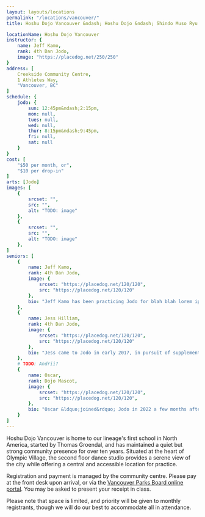 ```yaml
---
layout: layouts/locations
permalink: "/locations/vancouver/"
title: Hoshu Dojo Vancouver &ndash; Hoshu Dojo &ndash; Shindo Muso Ryu Jojutsu (Jodo) and Daito Ryu Aikijujutsu

locationName: Hoshu Dojo Vancouver
instructor: {
    name: Jeff Kamo,
    rank: 4th Dan Jodo,
    image: "https://placedog.net/250/250"
}
address: [
    Creekside Community Centre,
    1 Athletes Way,
    "Vancouver, BC"
]
schedule: {
    jodo: {
        sun: 12:45pm&ndash;2:15pm,
        mon: null,
        tues: null,
        wed: null,
        thur: 8:15pm&ndash;9:45pm,
        fri: null,
        sat: null
    }
}
cost: [
    "$50 per month, or",
    "$10 per drop-in"
]
arts: [Jodo]
images: [
    {
        srcset: "",
        src: "",
        alt: "TODO: image"
    },
    {
        srcset: "",
        src: "",
        alt: "TODO: image"
    },
]
seniors: [
    {
        name: Jeff Kamo,
        rank: 4th Dan Jodo,
        image: {
            srcset: "https://placedog.net/120/120",
            src: "https://placedog.net/120/120"
        },
        bio: "Jeff Kamo has been practicing Jodo for blah blah lorem ipsum yadda yadda... (don&apos;t need a whole history here, just approximate length of experience in each discipline and perhaps any notable accolades, eg. Secretary of Jodo Canada, Chief Examiner for AUSKF Jodo, etc.)"
    },
    {
        name: Jess Hilliam,
        rank: 4th Dan Jodo,
        image: {
            srcset: "https://placedog.net/120/120",
            src: "https://placedog.net/120/120"
        },
        bio: "Jess came to Jodo in early 2017, in pursuit of supplementing her Aikido which she started one year previous, both of which are her first forays into Japanese martial arts. She balanced both arts faithfully, even through a stint of teaching her own Aikido class, until mid-2019 when she opted to commit solely to Jodo. Along with partner and fellow student Jeff Kamo, Jess became a familiar face in the Hoshu Dojo network attending regular events south of the border, including training annually with Goto-sensei. Her other passions include: most varieties of gaming (board, video, table-top role-playing, to know a few), coding, and long, sunny walks with honorary dojo mascot and rescue dog, Oscar."
    },
    # TODO: Andrii?
    {
        name: Oscar,
        rank: Dojo Mascot,
        image: {
            srcset: "https://placedog.net/120/120",
            src: "https://placedog.net/120/120",
        },
        bio: "Oscar &ldquo;joined&rdquo; Jodo in 2022 a few months after his adoption by humans Jeff and Jess, and served as a stoic and watchful presense during class as a means to cope with some separation anxiety while he adjusted to his new life. He&apos;s even traveled for a few Hoshu Dojo events, and his good behaviour and silent charm have earned him the title of Dojo Mascot. These days, Oscar won&apos;t be found in the dojo as his anxiety has become more manageable, though he makes the occasional social appearance at certain gatherings."
    }
]
---
```


<p>Hoshu Dojo Vancouver is home to our lineage&apos;s first school in North America, started by Thomas Groendal, and has maintained a quiet but strong community presence for over ten years. Situated at the heart of Olympic Village, the second floor dance studio provides a serene view of the city while offering a central and accessible location for practice.</p>
<p>Registration and payment is managed by the community centre. Please pay at the front desk upon arrival, or via the <a href=\"#\">Vancouver Parks Board online portal</a>. You may be asked to present your receipt in class.</p>
<p>Please note that space is limited, and priority will be given to monthly registrants, though we will do our best to accommodate all in attendance.</p>